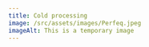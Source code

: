 ```yaml
---
title: Cold processing
image: /src/assets/images/Perfeq.jpeg
imageAlt: This is a temporary image
---
```

